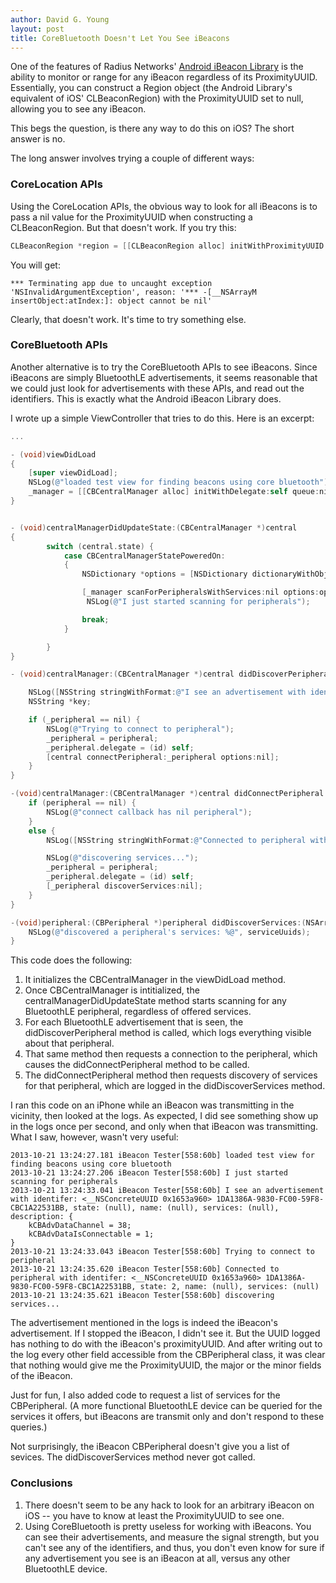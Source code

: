 ```yaml
---
author: David G. Young
layout: post
title: CoreBluetooth Doesn't Let You See iBeacons
---
```


One of the features of Radius Networks' [Android iBeacon Library](http://developer.radiusnetworks.com/ibeacon/android/) is the ability to monitor or range for any iBeacon regardless of its ProximityUUID.  Essentially, you can construct a Region object (the Android Library's equivalent of iOS' CLBeaconRegion) with the ProximityUUID set to null, allowing you to
see any iBeacon.

This begs the question, is there any way to do this on iOS?  The short answer is no.

The long answer involves trying a couple of different ways:

### CoreLocation APIs

Using the CoreLocation APIs, the obvious way to look for all iBeacons is to pass a nil value for the ProximityUUID when constructing a CLBeaconRegion.  But that doesn't work.  If you try this:

```objective-c
CLBeaconRegion *region = [[CLBeaconRegion alloc] initWithProximityUUID:nil identifier:@"myUniqueIdentifer"];
```

You will get:

```
*** Terminating app due to uncaught exception 'NSInvalidArgumentException', reason: '*** -[__NSArrayM insertObject:atIndex:]: object cannot be nil'
```

Clearly, that doesn't work.  It's time to try something else.

### CoreBluetooth APIs

Another alternative is to try the CoreBluetooth APIs to see iBeacons.  Since iBeacons are simply BluetoothLE advertisements, it seems reasonable that we could just look for advertisements with these APIs, and read out the identifiers.
This is exactly what the Android iBeacon Library does.

I wrote up a simple ViewController that tries to do this.  Here is an excerpt:

```objective-c
...

- (void)viewDidLoad
{
    [super viewDidLoad];
    NSLog(@"loaded test view for finding beacons using core bluetooth");
    _manager = [[CBCentralManager alloc] initWithDelegate:self queue:nil];
}


- (void)centralManagerDidUpdateState:(CBCentralManager *)central
{
        switch (central.state) {
            case CBCentralManagerStatePoweredOn:
            {
                NSDictionary *options = [NSDictionary dictionaryWithObjectsAndKeys:[NSNumber numberWithBool:YES], CBCentralManagerScanOptionAllowDuplicatesKey, nil];

                [_manager scanForPeripheralsWithServices:nil options:options];
                 NSLog(@"I just started scanning for peripherals");

                break;
            }

        }
}

- (void)centralManager:(CBCentralManager *)central didDiscoverPeripheral:(CBPeripheral *)peripheral advertisementData:(NSDictionary *)advertisementData RSSI:(NSNumber *)RSSI {

    NSLog([NSString stringWithFormat:@"I see an advertisement with identifer: %@, state: %@, name: %@, services: %@,  description: %@",[peripheral identifier],[peripheral state],[peripheral name],[peripheral services],[advertisementData description]]);
    NSString *key;

    if (_peripheral == nil) {
        NSLog(@"Trying to connect to peripheral");
        _peripheral = peripheral;
        _peripheral.delegate = (id) self;
        [central connectPeripheral:_peripheral options:nil];
    }
}

-(void)centralManager:(CBCentralManager *)central didConnectPeripheral:(CBPeripheral *)peripheral{
    if (peripheral == nil) {
        NSLog(@"connect callback has nil peripheral");
    }
    else {
        NSLog([NSString stringWithFormat:@"Connected to peripheral with identifer: %@, state: %d, name: %@, services: %@",[peripheral identifier],[peripheral state],[peripheral name],[peripheral services]]);

        NSLog(@"discovering services...");
        _peripheral = peripheral;
        _peripheral.delegate = (id) self;
        [_peripheral discoverServices:nil];
    }
}

-(void)peripheral:(CBPeripheral *)peripheral didDiscoverServices:(NSArray *)serviceUuids {
    NSLog(@"discovered a peripheral's services: %@", serviceUuids);
}
```

This code does the following:

1. It initializes the CBCentralManager in the viewDidLoad method.
2. Once CBCentralManager is intitialized, the centralManagerDidUpdateState method starts scanning for any BluetoothLE peripheral, regardless of offered services.
3. For each BluetoothLE advertisement that is seen, the didDiscoverPeripheral method is called, which logs everything visible about that peripheral.
4. That same method then requests a connection to the peripheral, which causes the didConnectPeripheral method to be called.
4. The didConnectPeripheral method then requests discovery of services for that peripheral, which are logged in the didDiscoverServices method.

I ran this code on an iPhone while an iBeacon was transmitting in the vicinity, then looked at the logs.  As expected, I did see something show up in the logs once per second,
and only when that iBeacon was transmitting.  What I saw, however, wasn't very useful:

```
2013-10-21 13:24:27.181 iBeacon Tester[558:60b] loaded test view for finding beacons using core bluetooth
2013-10-21 13:24:27.206 iBeacon Tester[558:60b] I just started scanning for peripherals
2013-10-21 13:24:33.041 iBeacon Tester[558:60b] I see an advertisement with identifer: <__NSConcreteUUID 0x1653a960> 1DA1386A-9830-FC00-59F8-CBC1A22531BB, state: (null), name: (null), services: (null),  description: {
    kCBAdvDataChannel = 38;
    kCBAdvDataIsConnectable = 1;
}
2013-10-21 13:24:33.043 iBeacon Tester[558:60b] Trying to connect to peripheral
2013-10-21 13:24:35.620 iBeacon Tester[558:60b] Connected to peripheral with identifer: <__NSConcreteUUID 0x1653a960> 1DA1386A-9830-FC00-59F8-CBC1A22531BB, state: 2, name: (null), services: (null)
2013-10-21 13:24:35.621 iBeacon Tester[558:60b] discovering services...
```

The advertisement mentioned in the logs is indeed the iBeacon's advertisement.  If I stopped the iBeacon, I didn't see it.  But the UUID logged has nothing to do with the iBeacon's
proximityUUID.  And after writing out to the log every other field accessible from the CBPeripheral class, it was clear that nothing would give me the ProximityUUID, the major or the minor
fields of the iBeacon.

Just for fun, I also added code to request a list of services for the CBPeripheral.  (A more functional BluetoothLE device can be queried for the services it offers, but iBeacons are transmit only and don't respond to these queries.)

Not surprisingly, the iBeacon CBPeripheral doesn't give you a list of sevices.  The didDiscoverServices method never got called.

### Conclusions

1. There doesn't seem to be any hack to look for an arbitrary iBeacon on iOS -- you have to know at least the ProximityUUID to see one.
2. Using CoreBluetooth is pretty useless for working with iBeacons.  You can see their advertisements, and measure the signal strength, but you can't see any of the identifiers, and thus, you don't even know for sure if any advertisement you see is an iBeacon at all, versus any other BluetoothLE device.




